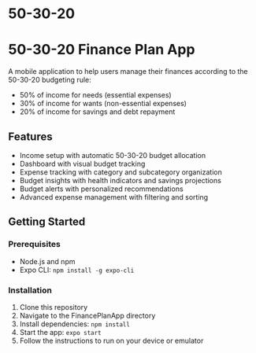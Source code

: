 # 50-30-20
# 50-30-20 Finance Plan App

A mobile application to help users manage their finances according to the 50-30-20 budgeting rule:
- 50% of income for needs (essential expenses)
- 30% of income for wants (non-essential expenses)
- 20% of income for savings and debt repayment

## Features

- Income setup with automatic 50-30-20 budget allocation
- Dashboard with visual budget tracking
- Expense tracking with category and subcategory organization
- Budget insights with health indicators and savings projections
- Budget alerts with personalized recommendations
- Advanced expense management with filtering and sorting

## Getting Started

### Prerequisites

- Node.js and npm
- Expo CLI: `npm install -g expo-cli`

### Installation

1. Clone this repository
2. Navigate to the FinancePlanApp directory
3. Install dependencies: `npm install`
4. Start the app: `expo start`
5. Follow the instructions to run on your device or emulator
